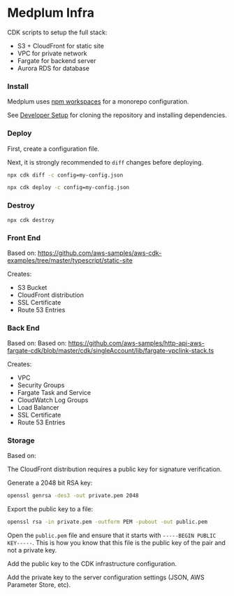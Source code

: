 # Medplum Infra

CDK scripts to setup the full stack:

- S3 + CloudFront for static site
- VPC for private network
- Fargate for backend server
- Aurora RDS for database

### Install

Medplum uses [npm workspaces](https://docs.npmjs.com/cli/v8/using-npm/workspaces) for a monorepo configuration.

See [Developer Setup](https://www.medplum.com/docs/contributing) for cloning the repository and installing dependencies.

### Deploy

First, create a configuration file.

Next, it is strongly recommended to `diff` changes before deploying.

```bash
npx cdk diff -c config=my-config.json
```

```bash
npx cdk deploy -c config=my-config.json
```

### Destroy

```
npx cdk destroy
```

### Front End

Based on: https://github.com/aws-samples/aws-cdk-examples/tree/master/typescript/static-site

Creates:

- S3 Bucket
- CloudFront distribution
- SSL Certificate
- Route 53 Entries

### Back End

Based on: Based on: https://github.com/aws-samples/http-api-aws-fargate-cdk/blob/master/cdk/singleAccount/lib/fargate-vpclink-stack.ts

Creates:

- VPC
- Security Groups
- Fargate Task and Service
- CloudWatch Log Groups
- Load Balancer
- SSL Certificate
- Route 53 Entries

### Storage

Based on:

The CloudFront distribution requires a public key for signature verification.

Generate a 2048 bit RSA key:

```sh
openssl genrsa -des3 -out private.pem 2048
```

Export the public key to a file:

```sh
openssl rsa -in private.pem -outform PEM -pubout -out public.pem
```

Open the `public.pem` file and ensure that it starts with `-----BEGIN PUBLIC KEY-----`. This is how you know that this file is the public key of the pair and not a private key.

Add the public key to the CDK infrastructure configuration.

Add the private key to the server configuration settings (JSON, AWS Parameter Store, etc).
